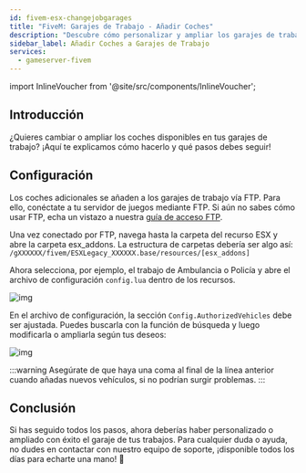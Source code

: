 ```yaml
---
id: fivem-esx-changejobgarages
title: "FiveM: Garajes de Trabajo - Añadir Coches"
description: "Descubre cómo personalizar y ampliar los garajes de trabajo con coches adicionales para mejorar tu experiencia de juego → Aprende más ahora"
sidebar_label: Añadir Coches a Garajes de Trabajo
services:
  - gameserver-fivem
---
```


import InlineVoucher from '@site/src/components/InlineVoucher';

## Introducción

¿Quieres cambiar o ampliar los coches disponibles en tus garajes de trabajo? ¡Aquí te explicamos cómo hacerlo y qué pasos debes seguir!

<InlineVoucher />



## Configuración

Los coches adicionales se añaden a los garajes de trabajo vía FTP. Para ello, conéctate a tu servidor de juegos mediante FTP. Si aún no sabes cómo usar FTP, echa un vistazo a nuestra [guía de acceso FTP](gameserver-ftpaccess.md).

Una vez conectado por FTP, navega hasta la carpeta del recurso ESX y abre la carpeta esx_addons. La estructura de carpetas debería ser algo así: `/gXXXXXX/fivem/ESXLegacy_XXXXXX.base/resources/[esx_addons]`

Ahora selecciona, por ejemplo, el trabajo de Ambulancia o Policía y abre el archivo de configuración `config.lua` dentro de los recursos.

![img](https://screensaver01.zap-hosting.com/index.php/s/xQYbzYs2xAkb5fp/preview)



En el archivo de configuración, la sección `Config.AuthorizedVehicles` debe ser ajustada. Puedes buscarla con la función de búsqueda y luego modificarla o ampliarla según tus deseos:

![img](https://screensaver01.zap-hosting.com/index.php/s/eyK7q78aewrpJtx/preview)

:::warning 
Asegúrate de que haya una coma al final de la línea anterior cuando añadas nuevos vehículos, si no podrían surgir problemas.
:::



## Conclusión

Si has seguido todos los pasos, ahora deberías haber personalizado o ampliado con éxito el garaje de tus trabajos. Para cualquier duda o ayuda, no dudes en contactar con nuestro equipo de soporte, ¡disponible todos los días para echarte una mano! 🙂

<InlineVoucher />